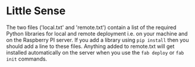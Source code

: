 # Little Sense
The two files ('local.txt' and 'remote.txt') contain a list of the required Python libraries for local and remote deployment i.e. on your machine and on the Raspberry PI server. If you add a library using `pip install` then you should add a line to these files. Anything added to remote.txt will get installed automatically on the server when you use the `fab deploy` or `fab init` commands.